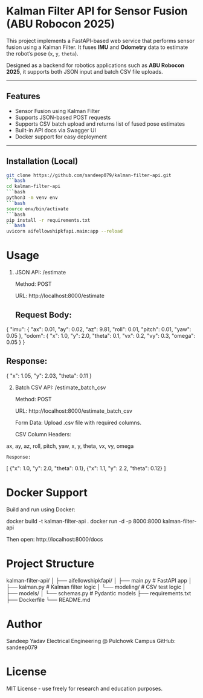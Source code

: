 

# Kalman Filter API for Sensor Fusion (ABU Robocon 2025)

This project implements a FastAPI-based web service that performs sensor fusion using a Kalman Filter. It fuses **IMU** and **Odometry** data to estimate the robot’s pose (`x`, `y`, `theta`).

Designed as a backend for robotics applications such as **ABU Robocon 2025**, it supports both JSON input and batch CSV file uploads.

---

##  Features

-  Sensor Fusion using Kalman Filter
-  Supports JSON-based POST requests
-  Supports CSV batch upload and returns list of fused pose estimates
-  Built-in API docs via Swagger UI
-  Docker support for easy deployment

---

##  Installation (Local)

```bash
git clone https://github.com/sandeep079/kalman-filter-api.git
```bash
cd kalman-filter-api
```bash
python3 -m venv env
```bash
source env/bin/activate
```bash
pip install -r requirements.txt
```bash
uvicorn aifellowshipkfapi.main:app --reload

```

# Usage
1. JSON API: /estimate

    Method: POST

    URL: http://localhost:8000/estimate

   ## Request Body:

{
  "imu": {
    "ax": 0.01,
    "ay": 0.02,
    "az": 9.81,
    "roll": 0.01,
    "pitch": 0.01,
    "yaw": 0.05
  },
  "odom": {
    "x": 1.0,
    "y": 2.0,
    "theta": 0.1,
    "vx": 0.2,
    "vy": 0.3,
    "omega": 0.05
  }
}

   ## Response:

{
  "x": 1.05,
  "y": 2.03,
  "theta": 0.11
}

2. Batch CSV API: /estimate_batch_csv

    Method: POST

    URL: http://localhost:8000/estimate_batch_csv

    Form Data: Upload .csv file with required columns.

    CSV Column Headers:

ax, ay, az, roll, pitch, yaw, x, y, theta, vx, vy, omega

    Response:

[
  {"x": 1.0, "y": 2.0, "theta": 0.1},
  {"x": 1.1, "y": 2.2, "theta": 0.12}
]

 # Docker Support

Build and run using Docker:

docker build -t kalman-filter-api .
docker run -d -p 8000:8000 kalman-filter-api

Then open: http://localhost:8000/docs
 # Project Structure

kalman-filter-api/
│
├── aifellowshipkfapi/
│   ├── main.py                # FastAPI app
│   ├── kalman.py              # Kalman filter logic
│   └── modeling/              # CSV test logic
│
├── models/
│   └── schemas.py             # Pydantic models
├── requirements.txt
├── Dockerfile
└── README.md

 # Author

Sandeep Yadav
Electrical Engineering @ Pulchowk Campus
GitHub: sandeep079
 # License

MIT License - use freely for research and education purposes.